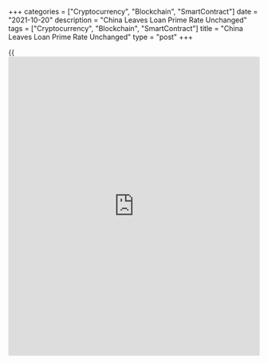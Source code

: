 +++
categories = ["Cryptocurrency", "Blockchain", "SmartContract"]
date = "2021-10-20"
description = "China Leaves Loan Prime Rate Unchanged"
tags = ["Cryptocurrency", "Blockchain", "SmartContract"]
title = "China Leaves Loan Prime Rate Unchanged"
type = "post"
+++

{{<iframe id="large-banner" src="https://www.bounty.group/#slide=27.0" width="100%" height="600" scrolling="no" style="border: 0px solid rgb(216, 221, 230); border-radius: 3px;">}}

China maintained its benchmark loan prime rates for the 18th consecutive
month, as widely expected.

The one-year loan prime rate was kept unchanged at 3.85 percent and the
five-year LPR at 4.65 percent.

The one-year and five-year loan prime rates were last lowered in April
2020. The one-year loan prime rate was cut by 20 basis points and five-
year rate by 10 basis points in April 2020.

Markets expected LPR rates to remain on hold as the People's Bank of
China had kept the rate on its medium-term lending facility unchanged
early this month.

The loan prime rate is fixed monthly based on the submission of 18
banks, though Beijing has influence over the rate-setting. This lending
rate replaced the central bank's traditional benchmark lending rate in
August 2019.

Pressure to relieve the financing strains of indebted borrowers will
intensify as economic activity weakens, Julian Evans-Pritchard and
Sheana Yue, economists at Capital Economics, said.

As such, the economists expect the PBOC to start lowering [policy](https://www.fintechee.com/policy/) rates,
including the LPR, before the end of this year, followed by more
reductions in 2022. The economists expect 50 basis points of cuts in
total and think that the 10-year yield will end next year at 2.50
percent.

For comments and feedback [contact](https://www.playgroundfx.com/contact/): editorial@rtt[news](https://www.letsplayfx.com/blog/forex-news-website/).com

[Economic News][1]

 **What parts of the world are seeing the best (and worst) economic
performances lately? Click[here][2] to check out our [Econ Scorecard][2]
and find out! See up-to-the-moment [ranking](https://www.playgroundfx.com/blog/crypto-exchange-ranking/)s for the best and worst
performers in [GDP][3], [unemployment rate][4], [inflation][5] and much
more.**

   1. www.rtt[news](https://www.letsplayfx.com/blog/forex-news-website/).com/Content/EconomicNews.aspx
   2. www.rtt[news](https://www.letsplayfx.com/blog/forex-news-website/).com/economic-scorecard/world-rank/retail-sales/highest-performance.aspx
   3. www.rtt[news](https://www.letsplayfx.com/blog/forex-news-website/).com/economic-scorecard/world-rank/GDP/highest-performance.aspx
   4. www.rtt[news](https://www.letsplayfx.com/blog/forex-news-website/).com/economic-scorecard/world-rank/unemployment-rate/lowest-performance.aspx
   5. www.rtt[news](https://www.letsplayfx.com/blog/forex-news-website/).com/economic-scorecard/world-rank/CPI/highest-performance.aspx